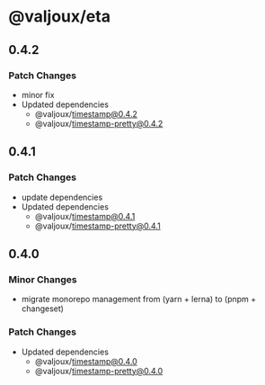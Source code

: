 # @valjoux/eta

## 0.4.2

### Patch Changes

- minor fix
- Updated dependencies
  - @valjoux/timestamp@0.4.2
  - @valjoux/timestamp-pretty@0.4.2

## 0.4.1

### Patch Changes

- update dependencies
- Updated dependencies
  - @valjoux/timestamp@0.4.1
  - @valjoux/timestamp-pretty@0.4.1

## 0.4.0

### Minor Changes

- migrate monorepo management from (yarn + lerna) to (pnpm + changeset)

### Patch Changes

- Updated dependencies
  - @valjoux/timestamp@0.4.0
  - @valjoux/timestamp-pretty@0.4.0
